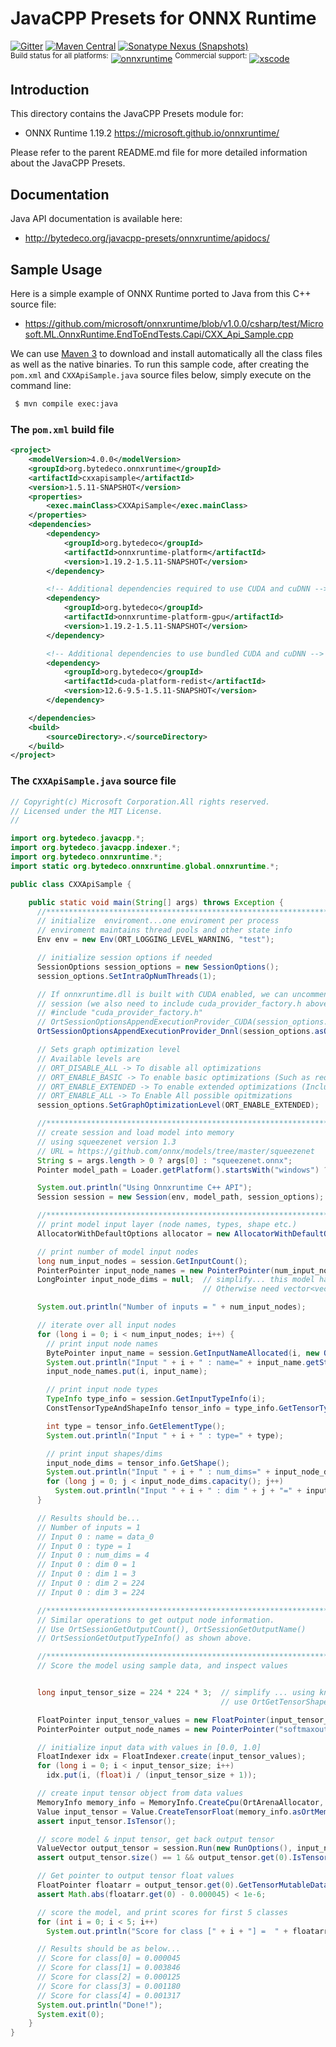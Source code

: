 JavaCPP Presets for ONNX Runtime
================================

[![Gitter](https://badges.gitter.im/bytedeco/javacpp.svg)](https://gitter.im/bytedeco/javacpp) [![Maven Central](https://maven-badges.herokuapp.com/maven-central/org.bytedeco/onnxruntime/badge.svg)](https://maven-badges.herokuapp.com/maven-central/org.bytedeco/onnxruntime) [![Sonatype Nexus (Snapshots)](https://img.shields.io/nexus/s/https/oss.sonatype.org/org.bytedeco/onnxruntime.svg)](http://bytedeco.org/builds/)  
<sup>Build status for all platforms:</sup> [![onnxruntime](https://github.com/bytedeco/javacpp-presets/workflows/onnxruntime/badge.svg)](https://github.com/bytedeco/javacpp-presets/actions?query=workflow%3Aonnxruntime)  <sup>Commercial support:</sup> [![xscode](https://img.shields.io/badge/Available%20on-xs%3Acode-blue?style=?style=plastic&logo=appveyor&logo=data:image/png;base64,iVBORw0KGgoAAAANSUhEUgAAAEAAAABACAMAAACdt4HsAAAAGXRFWHRTb2Z0d2FyZQBBZG9iZSBJbWFnZVJlYWR5ccllPAAAAAZQTFRF////////VXz1bAAAAAJ0Uk5T/wDltzBKAAAAlUlEQVR42uzXSwqAMAwE0Mn9L+3Ggtgkk35QwcnSJo9S+yGwM9DCooCbgn4YrJ4CIPUcQF7/XSBbx2TEz4sAZ2q1RAECBAiYBlCtvwN+KiYAlG7UDGj59MViT9hOwEqAhYCtAsUZvL6I6W8c2wcbd+LIWSCHSTeSAAECngN4xxIDSK9f4B9t377Wd7H5Nt7/Xz8eAgwAvesLRjYYPuUAAAAASUVORK5CYII=)](https://xscode.com/bytedeco/javacpp-presets)


Introduction
------------
This directory contains the JavaCPP Presets module for:

 * ONNX Runtime 1.19.2  https://microsoft.github.io/onnxruntime/

Please refer to the parent README.md file for more detailed information about the JavaCPP Presets.


Documentation
-------------
Java API documentation is available here:

 * http://bytedeco.org/javacpp-presets/onnxruntime/apidocs/


Sample Usage
------------
Here is a simple example of ONNX Runtime ported to Java from this C++ source file:

 * https://github.com/microsoft/onnxruntime/blob/v1.0.0/csharp/test/Microsoft.ML.OnnxRuntime.EndToEndTests.Capi/CXX_Api_Sample.cpp

We can use [Maven 3](http://maven.apache.org/) to download and install automatically all the class files as well as the native binaries. To run this sample code, after creating the `pom.xml` and `CXXApiSample.java` source files below, simply execute on the command line:
```bash
 $ mvn compile exec:java
```

### The `pom.xml` build file
```xml
<project>
    <modelVersion>4.0.0</modelVersion>
    <groupId>org.bytedeco.onnxruntime</groupId>
    <artifactId>cxxapisample</artifactId>
    <version>1.5.11-SNAPSHOT</version>
    <properties>
        <exec.mainClass>CXXApiSample</exec.mainClass>
    </properties>
    <dependencies>
        <dependency>
            <groupId>org.bytedeco</groupId>
            <artifactId>onnxruntime-platform</artifactId>
            <version>1.19.2-1.5.11-SNAPSHOT</version>
        </dependency>

        <!-- Additional dependencies required to use CUDA and cuDNN -->
        <dependency>
            <groupId>org.bytedeco</groupId>
            <artifactId>onnxruntime-platform-gpu</artifactId>
            <version>1.19.2-1.5.11-SNAPSHOT</version>
        </dependency>

        <!-- Additional dependencies to use bundled CUDA and cuDNN -->
        <dependency>
            <groupId>org.bytedeco</groupId>
            <artifactId>cuda-platform-redist</artifactId>
            <version>12.6-9.5-1.5.11-SNAPSHOT</version>
        </dependency>

    </dependencies>
    <build>
        <sourceDirectory>.</sourceDirectory>
    </build>
</project>
```

### The `CXXApiSample.java` source file
```java
// Copyright(c) Microsoft Corporation.All rights reserved.
// Licensed under the MIT License.
//

import org.bytedeco.javacpp.*;
import org.bytedeco.javacpp.indexer.*;
import org.bytedeco.onnxruntime.*;
import static org.bytedeco.onnxruntime.global.onnxruntime.*;

public class CXXApiSample {

    public static void main(String[] args) throws Exception {
      //*************************************************************************
      // initialize  enviroment...one enviroment per process
      // enviroment maintains thread pools and other state info
      Env env = new Env(ORT_LOGGING_LEVEL_WARNING, "test");

      // initialize session options if needed
      SessionOptions session_options = new SessionOptions();
      session_options.SetIntraOpNumThreads(1);

      // If onnxruntime.dll is built with CUDA enabled, we can uncomment out this line to use CUDA for this
      // session (we also need to include cuda_provider_factory.h above which defines it)
      // #include "cuda_provider_factory.h"
      // OrtSessionOptionsAppendExecutionProvider_CUDA(session_options.asOrtSessionOptions(), 0);
      OrtSessionOptionsAppendExecutionProvider_Dnnl(session_options.asOrtSessionOptions(), 1);

      // Sets graph optimization level
      // Available levels are
      // ORT_DISABLE_ALL -> To disable all optimizations
      // ORT_ENABLE_BASIC -> To enable basic optimizations (Such as redundant node removals)
      // ORT_ENABLE_EXTENDED -> To enable extended optimizations (Includes level 1 + more complex optimizations like node fusions)
      // ORT_ENABLE_ALL -> To Enable All possible opitmizations
      session_options.SetGraphOptimizationLevel(ORT_ENABLE_EXTENDED);

      //*************************************************************************
      // create session and load model into memory
      // using squeezenet version 1.3
      // URL = https://github.com/onnx/models/tree/master/squeezenet
      String s = args.length > 0 ? args[0] : "squeezenet.onnx";
      Pointer model_path = Loader.getPlatform().startsWith("windows") ? new CharPointer(s) : new BytePointer(s);

      System.out.println("Using Onnxruntime C++ API");
      Session session = new Session(env, model_path, session_options);

      //*************************************************************************
      // print model input layer (node names, types, shape etc.)
      AllocatorWithDefaultOptions allocator = new AllocatorWithDefaultOptions();

      // print number of model input nodes
      long num_input_nodes = session.GetInputCount();
      PointerPointer input_node_names = new PointerPointer(num_input_nodes);
      LongPointer input_node_dims = null;  // simplify... this model has only 1 input node {1, 3, 224, 224}.
                                           // Otherwise need vector<vector<>>

      System.out.println("Number of inputs = " + num_input_nodes);

      // iterate over all input nodes
      for (long i = 0; i < num_input_nodes; i++) {
        // print input node names
        BytePointer input_name = session.GetInputNameAllocated(i, new OrtAllocator(allocator.asUnownedAllocator()));
        System.out.println("Input " + i + " : name=" + input_name.getString());
        input_node_names.put(i, input_name);

        // print input node types
        TypeInfo type_info = session.GetInputTypeInfo(i);
        ConstTensorTypeAndShapeInfo tensor_info = type_info.GetTensorTypeAndShapeInfo();

        int type = tensor_info.GetElementType();
        System.out.println("Input " + i + " : type=" + type);

        // print input shapes/dims
        input_node_dims = tensor_info.GetShape();
        System.out.println("Input " + i + " : num_dims=" + input_node_dims.capacity());
        for (long j = 0; j < input_node_dims.capacity(); j++)
          System.out.println("Input " + i + " : dim " + j + "=" + input_node_dims.get(j));
      }

      // Results should be...
      // Number of inputs = 1
      // Input 0 : name = data_0
      // Input 0 : type = 1
      // Input 0 : num_dims = 4
      // Input 0 : dim 0 = 1
      // Input 0 : dim 1 = 3
      // Input 0 : dim 2 = 224
      // Input 0 : dim 3 = 224

      //*************************************************************************
      // Similar operations to get output node information.
      // Use OrtSessionGetOutputCount(), OrtSessionGetOutputName()
      // OrtSessionGetOutputTypeInfo() as shown above.

      //*************************************************************************
      // Score the model using sample data, and inspect values


      long input_tensor_size = 224 * 224 * 3;  // simplify ... using known dim values to calculate size
                                               // use OrtGetTensorShapeElementCount() to get official size!

      FloatPointer input_tensor_values = new FloatPointer(input_tensor_size);
      PointerPointer output_node_names = new PointerPointer("softmaxout_1");

      // initialize input data with values in [0.0, 1.0]
      FloatIndexer idx = FloatIndexer.create(input_tensor_values);
      for (long i = 0; i < input_tensor_size; i++)
        idx.put(i, (float)i / (input_tensor_size + 1));

      // create input tensor object from data values
      MemoryInfo memory_info = MemoryInfo.CreateCpu(OrtArenaAllocator, OrtMemTypeDefault);
      Value input_tensor = Value.CreateTensorFloat(memory_info.asOrtMemoryInfo(), input_tensor_values, input_tensor_size, input_node_dims, 4);
      assert input_tensor.IsTensor();

      // score model & input tensor, get back output tensor
      ValueVector output_tensor = session.Run(new RunOptions(), input_node_names, input_tensor, 1, output_node_names, 1);
      assert output_tensor.size() == 1 && output_tensor.get(0).IsTensor();

      // Get pointer to output tensor float values
      FloatPointer floatarr = output_tensor.get(0).GetTensorMutableDataFloat();
      assert Math.abs(floatarr.get(0) - 0.000045) < 1e-6;

      // score the model, and print scores for first 5 classes
      for (int i = 0; i < 5; i++)
        System.out.println("Score for class [" + i + "] =  " + floatarr.get(i));

      // Results should be as below...
      // Score for class[0] = 0.000045
      // Score for class[1] = 0.003846
      // Score for class[2] = 0.000125
      // Score for class[3] = 0.001180
      // Score for class[4] = 0.001317
      System.out.println("Done!");
      System.exit(0);
    }
}
```
